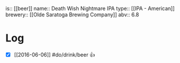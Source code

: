 is:: [[beer]]
name:: Death Wish Nightmare IPA
type:: [[IPA - American]]
brewery:: [[Olde Saratoga Brewing Company]]
abv:: 6.8

# Log
- [x] [[2016-06-06]] #do/drink/beer 👍

